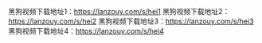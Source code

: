 黑狗视频下载地址1：https://lanzouy.com/s/hei1
黑狗视频下载地址2：https://lanzouy.com/s/hei2
黑狗视频下载地址3：https://lanzouy.com/s/hei3
黑狗视频下载地址4：https://lanzouy.com/s/hei4
